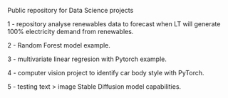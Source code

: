 Public repository for Data Science projects

1 - repository analyse renewables data to forecast when LT will generate 100% electricity demand from renewables.

2 - Random Forest model example.

3 - multivariate linear regresion with Pytorch example.

4 - computer vision project to identify car body style with PyTorch.

5 - testing text > image Stable Diffusion model capabilities.
